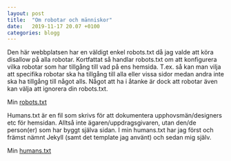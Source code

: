```yaml
---
layout: post
title:  "Om robotar och människor"
date:   2019-11-17 20.07 +0100
categories: blogg
---
```


Den här webbplatsen har en väldigt enkel robots.txt då jag valde att köra disallow på alla robotar. Kortfattat så handlar robots.txt om att konfigurera vilka robotar som har tillgång till vad på ens hemsida. T.ex. så kan man vilja att specifika robotar ska ha tillgång till alla eller vissa sidor medan andra inte ska ha tillgång till något alls. Något att ha i åtanke är dock att robotar även kan välja att ignorera din robots.txt.

Min [robots.txt](https://hedvigbring.github.io/robots.txt)

Humans.txt är en fil som skrivs för att dokumentera upphovsmän/designers etc för hemsidan. Alltså inte ägaren/uppdragsgivaren, utan den/de person(er) som har byggt själva sidan. I min humans.txt har jag först och främst nämnt Jekyll (samt det template jag använt) och sedan mig själv. 

Min [humans.txt](https://hedvigbring.github.io/humans.txt)